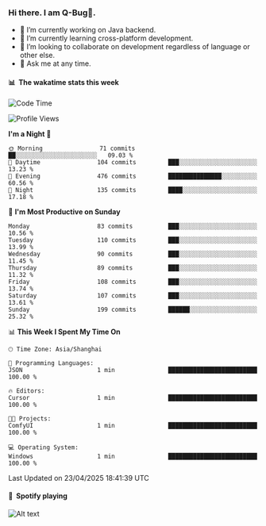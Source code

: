 ### Hi there. I am Q-Bug🐞.

- 🔭 I’m currently working on Java backend.
- 🌱 I’m currently learning cross-platform development.
- 👯 I’m looking to collaborate on development regardless of language or other else.
- 💬 Ask me at any time.

#### 📊 &nbsp;**The wakatime stats this week**  
<!--START_SECTION:waka-->
![Code Time](http://img.shields.io/badge/Code%20Time-313%20hrs%2021%20mins-blue)

![Profile Views](http://img.shields.io/badge/Profile%20Views-0-blue)

**I'm a Night 🦉** 

```text
🌞 Morning                71 commits          ██░░░░░░░░░░░░░░░░░░░░░░░   09.03 % 
🌆 Daytime                104 commits         ███░░░░░░░░░░░░░░░░░░░░░░   13.23 % 
🌃 Evening                476 commits         ███████████████░░░░░░░░░░   60.56 % 
🌙 Night                  135 commits         ████░░░░░░░░░░░░░░░░░░░░░   17.18 % 
```
📅 **I'm Most Productive on Sunday** 

```text
Monday                   83 commits          ███░░░░░░░░░░░░░░░░░░░░░░   10.56 % 
Tuesday                  110 commits         ███░░░░░░░░░░░░░░░░░░░░░░   13.99 % 
Wednesday                90 commits          ███░░░░░░░░░░░░░░░░░░░░░░   11.45 % 
Thursday                 89 commits          ███░░░░░░░░░░░░░░░░░░░░░░   11.32 % 
Friday                   108 commits         ███░░░░░░░░░░░░░░░░░░░░░░   13.74 % 
Saturday                 107 commits         ███░░░░░░░░░░░░░░░░░░░░░░   13.61 % 
Sunday                   199 commits         ██████░░░░░░░░░░░░░░░░░░░   25.32 % 
```


📊 **This Week I Spent My Time On** 

```text
🕑︎ Time Zone: Asia/Shanghai

💬 Programming Languages: 
JSON                     1 min               █████████████████████████   100.00 % 

🔥 Editors: 
Cursor                   1 min               █████████████████████████   100.00 % 

🐱‍💻 Projects: 
ComfyUI                  1 min               █████████████████████████   100.00 % 

💻 Operating System: 
Windows                  1 min               █████████████████████████   100.00 % 
```


 Last Updated on 23/04/2025 18:41:39 UTC
<!--END_SECTION:waka-->

#### 🎵 &nbsp;**Spotify playing**  
![Alt text](https://spotify-recently-played-readme.vercel.app/api?user=e5y1o4x7kdt9kf2blu4wvmb4s&unique={true|1|on|yes})
